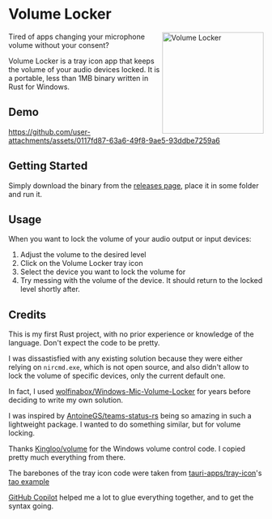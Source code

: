 # Volume Locker

<img align="right" width="200" alt="Volume Locker" src="https://github.com/user-attachments/assets/7c05bef9-737b-4630-86c1-82a58055a0a4" />

Tired of apps changing your microphone volume without your consent?

Volume Locker is a tray icon app that keeps the volume of your audio devices locked. It is a portable, less than 1MB binary written in Rust for Windows.

## Demo

https://github.com/user-attachments/assets/0117fd87-63a6-49f8-9ae5-93ddbe7259a6

## Getting Started

Simply download the binary from the [releases page](https://github.com/felipecrs/volume-locker/releases), place it in some folder and run it.

## Usage

When you want to lock the volume of your audio output or input devices:

1. Adjust the volume to the desired level
2. Click on the Volume Locker tray icon
3. Select the device you want to lock the volume for
4. Try messing with the volume of the device. It should return to the locked level shortly after.

## Credits

This is my first Rust project, with no prior experience or knowledge of the language. Don't expect the code to be pretty.

I was dissastisfied with any existing solution because they were either relying on `nircmd.exe`, which is not open source, and also didn't allow to lock the volume of specific devices, only the current default one.

In fact, I used [wolfinabox/Windows-Mic-Volume-Locker](https://github.com/wolfinabox/Windows-Mic-Volume-Locker) for years before deciding to write my own solution.

I was inspired by [AntoineGS/teams-status-rs](https://github.com/AntoineGS/teams-status-rs) being so amazing in such a lightweight package. I wanted to do something similar, but for volume locking.

Thanks [Kingloo/volume](https://github.com/Kingloo/volume) for the Windows volume control code. I copied pretty much everything from there.

The barebones of the tray icon code were taken from [tauri-apps/tray-icon](https://github.com/tauri-apps/tray-icon)'s [tao example](https://github.com/tauri-apps/tray-icon/blob/97723fd207add9c3bb0511cb0e4d04d8652a0027/examples/tao.rs)

[GitHub Copilot](https://github.com/copilot/) helped me a lot to glue everything together, and to get the syntax going.
